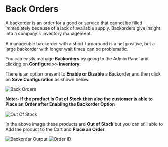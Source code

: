 # Back Orders

A backorder is an order for a good or service that cannot be filled immediately because of a lack of available supply. Backorders give insight into a company's inventory management.

A manageable backorder with a short turnaround is a net positive, but a large backorder with longer wait times can be problematic.

You can easily manage **Backorders** by going to the Admin Panel and clicking on **Configure >> Inventory**.

There is an option present to **Enable or Disable** a Backorder and then click on **Save Configuration** as shown below.

<img src="/images/configure/backorder.png" alt="Back Orders" />

**Note:- If the product is Out of Stock then also the customer is able to Place an Order after Enabling the Backorder Option**

<img src="/images/configure/outofstock.png" alt="Out Of Stock" />

In the above image these products are **Out of Stock** but you can still able to Add the product to the Cart and **Place an Order**.

<img src="/images/configure/backorderOutput.png" alt="Backorder Output" />

<img src="/images/configure/orderID.png" alt="Order ID" />
